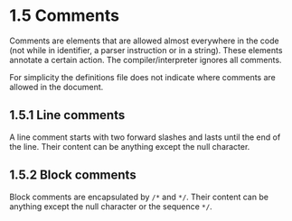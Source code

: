 # 1.5 Comments

<code-block src="definitions.txt" include-lines="28-31" />

Comments are elements that are allowed almost everywhere in the code (not while in identifier, a parser instruction or in a string). These elements annotate a certain action. The compiler/interpreter ignores all comments.

<warning>
For simplicity the definitions file does not indicate where comments are allowed in the document.
</warning>

## 1.5.1 Line comments

A line comment starts with two forward slashes and lasts until the end of the line. Their content can be anything
except the null character.

## 1.5.2 Block comments

Block comments are encapsulated by `/*` and
`*/`. Their content can be anything except the null character or the sequence `*/`.